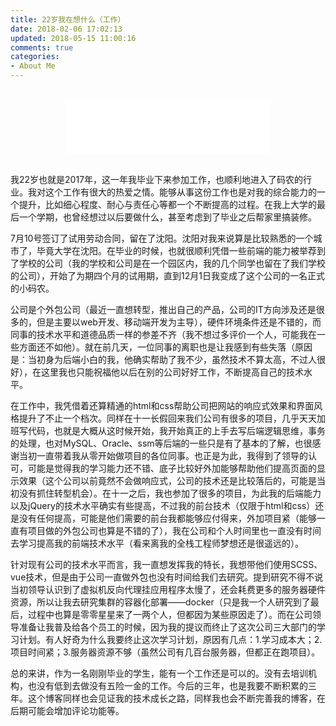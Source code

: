```yaml
---
title: 22岁我在想什么（工作）
date: 2018-02-06 17:02:13
updated: 2018-05-15 11:00:16
comments: true
categories:
- About Me
---
```


<br>

<div style="width:330px;height:86px;margin:0 auto;"><iframe frameborder="no" border="0" marginwidth="0" marginheight="0" width=330 height=86 src="//music.163.com/outchain/player?type=2&id=293852&auto=1&height=66"></iframe></div>

<br>

我22岁也就是2017年，这一年我毕业下来参加工作，也顺利地进入了码农的行业。我对这个工作有很大的热爱之情。能够从事这份工作也是对我的综合能力的一个提升，比如细心程度、耐心与责任心等都一个不断提高的过程。在我上大学的最后一个学期，也曾经想过以后要做什么，甚至考虑到了毕业之后帮家里搞装修。

7月10号签订了试用劳动合同，留在了沈阳。沈阳对我来说算是比较熟悉的一个城市了，毕竟大学在沈阳。在毕业的时候，也就很顺利凭借一些前端的能力被举荐到了学校的公司（我的学校和公司是在一个园区内，我的几个同学也留在了我们学校的公司），开始了为期四个月的试用期，直到12月1日我变成了这个公司的一名正式的小码农。

公司是个外包公司（最近一直想转型，推出自己的产品，公司的IT方向涉及还是很多的，但是主要以web开发、移动端开发为主导），硬件环境条件还是不错的，而同事的技术水平和道德品质一样的参差不齐（我不想过多评价一个人，可能我在一些方面还不如他）。就在前几天，一位同事的离职也是让我感到有些失落（原因是：当初身为后端小白的我，他确实帮助了我不少，虽然技术不算太高，不过人很好），在这里我也只能祝福他以后在别的公司好好工作，不断提高自己的技术水平。

在工作中，我凭借着还算精通的html和css帮助公司把网站的响应式效果和界面风格提升了不止一个档次。同样在十一长假回来我们公司有很多的项目，几乎天天加班写代码，也就是大概从这时候开始，我开始真正的上手去写后端逻辑思维，事务的处理，也对MySQL、Oracle、ssm等后端的一些只是有了基本的了解，也很感谢当初一直带着我从零开始做项目的各位同事。也正是为此，我得到了领导的认可，可能是觉得我的学习能力还不错、底子比较好外加能够帮助他们提高页面的显示效果（这个公司以前竟然不会做响应式，公司的技术还是比较落后的，可能是当初没有抓住转型机会）。在十一之后，我也参加了很多的项目，为此我的后端能力以及jQuery的技术水平确实有些提高，不过我的前台技术（仅限于html和css）还是没有任何提高，可能是他们需要的前台我都能够应付得来，外加项目紧（能够一直有项目做的外包公司也算是不错的了），我在公司和个人时间里也一直没有时间去学习提高我的前端技术水平（看来离我的全栈工程师梦想还是很遥远的）。

针对现有公司的技术水平而言，我一直想发挥我的特长，我想带他们使用SCSS、vue技术，但是由于公司一直做外包也没有时间给我们去研究。提到研究不得不说当初领导认识到了虚拟机反向代理挂应用程序太慢了，还会耗费更多的服务器硬件资源，所以让我去研究集群的容器化部署——docker（只是我一个人研究到了最后，过程中也算是零零星星来了一两个人，但都因为某些原因走了）。而在公司领导准备让我普及给各个员工的时候，因为我的提议而终止了这次公司三大部门的学习计划。有人好奇为什么我要终止这次学习计划，原因有几点：1.学习成本大；2.项目时间紧；3.服务器资源不够（虽然公司有几百台服务器，但都正在跑项目）。

总的来讲，作为一名刚刚毕业的学生，能有一个工作还是可以的。没有去培训机构，也没有低到去做没有五险一金的工作。今后的三年，也是我要不断积累的三年。这个博客同样也会见证我的技术成长之路，同样我也会不断完善我的博客，在后期可能会增加评论功能等。